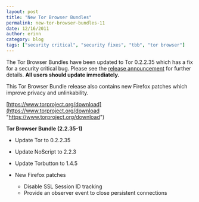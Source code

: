 ```yaml
---
layout: post
title: "New Tor Browser Bundles"
permalink: new-tor-browser-bundles-11
date: 12/16/2011
author: erinn
category: blog
tags: ["security critical", "security fixes", "tbb", "tor browser"]
---
```


The Tor Browser Bundles have been updated to Tor 0.2.2.35 which has a fix for a security critical bug. Please see the [release announcement](https://blog.torproject.org/blog/tor-02235-released-security-patches) for further details. **All users should update immediately.**

This Tor Browser Bundle release also contains new Firefox patches which improve privacy and unlinkability.

[https://www.torproject.org/download](https://www.torproject.org/download "https://www.torproject.org/download")

**Tor Browser Bundle (2.2.35-1)**

- Update Tor to 0.2.2.35
- Update NoScript to 2.2.3
- Update Torbutton to 1.4.5
- New Firefox patches

  - Disable SSL Session ID tracking
  - Provide an observer event to close persistent connections

